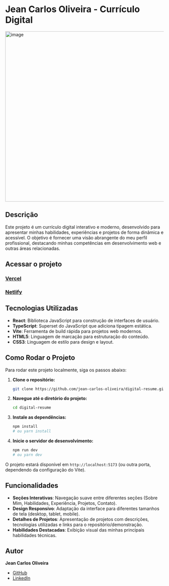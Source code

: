 # Jean Carlos Oliveira - Currículo Digital

<img width="1347" height="541" alt="image" src="https://github.com/user-attachments/assets/13fd7771-806c-439f-bd69-7dc423830db0" />

## Descrição
Este projeto é um currículo digital interativo e moderno, desenvolvido para apresentar minhas habilidades, experiências e projetos de forma dinâmica e acessível. O objetivo é fornecer uma visão abrangente do meu perfil profissional, destacando minhas competências em desenvolvimento web e outras áreas relacionadas.

## Acessar o projeto
### [Vercel](https://curriculo-digital-jean-oliveira.vercel.app/ "Abrir a aplicação")
### [Netlify](https://curriculo-digital-jean-oliveira.netlify.app/ "Abrir a aplicação")

## Tecnologias Utilizadas

*   **React**: Biblioteca JavaScript para construção de interfaces de usuário.
*   **TypeScript**: Superset do JavaScript que adiciona tipagem estática.
*   **Vite**: Ferramenta de build rápida para projetos web modernos.
*   **HTML5**: Linguagem de marcação para estruturação do conteúdo.
*   **CSS3**: Linguagem de estilo para design e layout.

## Como Rodar o Projeto

Para rodar este projeto localmente, siga os passos abaixo:

1.  **Clone o repositório:**
    ```bash
    git clone https://github.com/jean-carlos-oliveira/digital-resume.git
    ```
2.  **Navegue até o diretório do projeto:**
    ```bash
    cd digital-resume
    ```
3.  **Instale as dependências:**
    ```bash
    npm install
    # ou yarn install
    ```
4.  **Inicie o servidor de desenvolvimento:**
    ```bash
    npm run dev
    # ou yarn dev
    ```

O projeto estará disponível em `http://localhost:5173` (ou outra porta, dependendo da configuração do Vite).

## Funcionalidades

*   **Seções Interativas**: Navegação suave entre diferentes seções (Sobre Mim, Habilidades, Experiência, Projetos, Contato).
*   **Design Responsivo**: Adaptação da interface para diferentes tamanhos de tela (desktop, tablet, mobile).
*   **Detalhes de Projetos**: Apresentação de projetos com descrições, tecnologias utilizadas e links para o repositório/demonstração.
*   **Habilidades Destacadas**: Exibição visual das minhas principais habilidades técnicas.

## Autor

**Jean Carlos Oliveira**

*   [GitHub](https://github.com/jean-carlos-oliveira)
*   [LinkedIn](https://www.linkedin.com/in/jean-carlos-oliveira-dev/)
